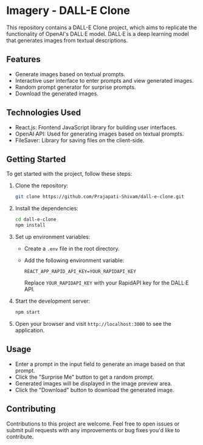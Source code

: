 
# Imagery - DALL-E Clone

This repository contains a DALL-E Clone project, which aims to replicate the functionality of OpenAI's DALL·E model. DALL·E is a deep learning model that generates images from textual descriptions.

## Features

- Generate images based on textual prompts.
- Interactive user interface to enter prompts and view generated images.
- Random prompt generator for surprise prompts.
- Download the generated images.

## Technologies Used

- React.js: Frontend JavaScript library for building user interfaces.
- OpenAI API: Used for generating images based on textual prompts.
- FileSaver: Library for saving files on the client-side.

## Getting Started

To get started with the project, follow these steps:

1. Clone the repository:

   ```bash
   git clone https://github.com/Prajapati-Shivam/dall-e-clone.git
   ```

2. Install the dependencies:

   ```bash
   cd dall-e-clone
   npm install
   ```

3. Set up environment variables:

   - Create a `.env` file in the root directory.
   - Add the following environment variable:

     ```
     REACT_APP_RAPID_API_KEY=YOUR_RAPIDAPI_KEY
     ```

     Replace `YOUR_RAPIDAPI_KEY` with your RapidAPI key for the DALL·E API.

4. Start the development server:

   ```bash
   npm start
   ```

5. Open your browser and visit `http://localhost:3000` to see the application.

## Usage

- Enter a prompt in the input field to generate an image based on that prompt.
- Click the "Surprise Me" button to get a random prompt.
- Generated images will be displayed in the image preview area.
- Click the "Download" button to download the generated image.

## Contributing

Contributions to this project are welcome. Feel free to open issues or submit pull requests with any improvements or bug fixes you'd like to contribute.

